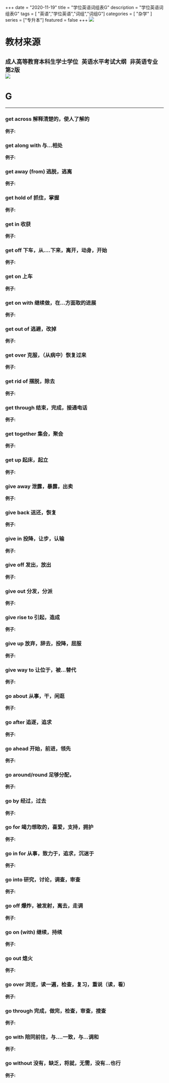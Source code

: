 +++
date = "2020-11-19"
title = "学位英语词组表G"
description = "学位英语词组表G"
tags = [ "英语","学位英语","词组","词组G"]
categories = [
    "杂学"
]
series = ["专升本"]
featured = false
+++
![](https://gitee.com/lalalaxiaowifi/pictures/raw/master/image/%E6%97%A5%E5%B8%B8%E6%90%AC%E7%A0%96%E5%A4%B4.png)
# 教材来源
````成人高等教育本科生学士学位 英语水平考试大纲 非英语专业 第2版````<br>
![](https://gitee.com/lalalaxiaowifi/pictures/raw/master/image/20201119160558.png)
---
# G
---
### get across 解释清楚的，使人了解的
**例子:**<br>
### get along with 与...相处
**例子:**<br>
### get away (from) 逃脱，逃离
**例子:**<br>
### get hold of 抓住，掌握
**例子:**<br>
### get in 收获
**例子:**<br>
### get off 下车，从....下来，离开，动身，开始
**例子:**<br>
### get on 上车
**例子:**<br>
### get on with 继续做，在...方面取的进展
**例子:**<br>
### get out of 逃避，改掉
**例子:**<br>
### get over 克服，（从病中）恢复过来
**例子:**<br>
### get rid of 摆脱，除去
**例子:**<br>
### get through 结束，完成，接通电话
**例子:**<br>
### get together 集会，聚会
**例子:**<br>
### get up 起床，起立
**例子:**<br>
### give away 泄露，暴露，出卖
**例子:**<br>
### give back  送还，恢复
**例子:**<br>
### give in  投降，让步，认输
**例子:**<br>
### give off  发出，放出
**例子:**<br>
### give out 分发，分派
**例子:**<br>
### give rise to 引起，造成
**例子:**<br>
### give up 放弃，辞去，投降，屈服
**例子:**<br>
### give way to 让位于，被...替代
**例子:**<br>
### go about 从事，干，闲逛
**例子:**<br>
### go after 追逐，追求
**例子:**<br>
### go ahead 开始，前进，领先
**例子:**<br>
### go around/round 足够分配，
**例子:**<br>
### go by 经过，过去
**例子:**<br>
### go for  竭力想取的，喜爱，支持，拥护
**例子:**<br>
### go in for  从事，致力于，追求，沉迷于
**例子:**<br>
### go into 研究，讨论，调查，审查
**例子:**<br>
### go off 爆炸，被发射，离去，走调
**例子:**<br>
### go on (with) 继续，持续
**例子:**<br>
### go out  熄火
**例子:**<br>
### go over 浏览，读一遍，检查，复习，重说（读，看）
**例子:**<br>
### go through 完成，做完，检查，审查，搜查
**例子:**<br>
### go with 陪同前往，与....一致，与...调和
**例子:**<br>
### go without 没有，缺乏，将就，无需，没有...也行
**例子:**<br>


